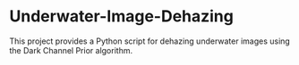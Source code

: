 # Underwater-Image-Dehazing
This project provides a Python script for dehazing underwater images using the Dark Channel Prior algorithm.
